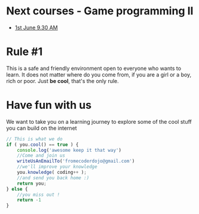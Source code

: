 # Next courses - Game programming II
- [1st June 9.30 AM](https://zen.coderdojo.com/events/b2e6cff2-a7fd-4c02-b485-f7beae940df1/sessions)


# Rule #1
This is a safe and friendly environment open to everyone who wants to learn. It does not matter where do you come from, if you are a girl or a boy, rich or poor. Just **be cool**, that's the only rule.

# Have fun with us
We want to take you on a learning journey to explore some of the cool stuff you can build on the internet

```js
// This is what we do
if ( you.cool() == true ) {
	console.log('awesome keep it that way')
	//Come and join us
	writeUsAnEmailTo('fromecoderdojo@gmail.com')
	//we'll improve your knowledge
	you.knowledge( coding++ );
	//and send you back home :)
	return you;
} else {
	//you miss out !
	return -1
}
```
